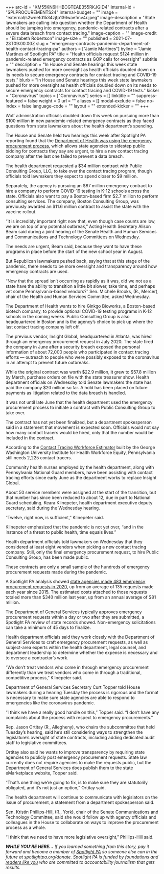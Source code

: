 +++
arc-id = "XM55KN6HHBCGTEAE355RKJGID4"
internal-id = "SPLPROCUREMENTS24"
internal-budget = ""
image = "external/s2wnefd1534zjtp136waefmv4r.jpeg"
image-description = "State lawmakers are calling into question whether the Department of Health should be jumping into emergency, pandemic-related contracts after a severe data breach from contact tracing."
image-caption = ""
image-credit = "Elizabeth Robertson"
image-size = ""
published = 2021-07-23T09:00:00Z
slug = "emergency-contracts-pandemic-department-of-health-contact-tracing-pa"
authors = ["Jamie Martines"]
byline = "Jamie Martines of Spotlight PA"
title = "Health officials request $124 million in pandemic-related emergency contracts as GOP calls for oversight"
subtitle = ""
description = "In House and Senate hearings this week state lawmakers pushed for more oversight as health officials doubled down on its needs to secure emergency contracts for contact tracing and COVID-19 tests."
blurb = "In House and Senate hearings this week state lawmakers pushed for more oversight as health officials doubled down on its needs to secure emergency contracts for contact tracing and COVID-19 tests."
kicker = "Coronavirus"
topics = ["Coronavirus"]
series = []
linktitle = ""
suppress-featured = false
weight = 0
url = ""
aliases = []
modal-exclude = false
no-index = false
language-code = ""
layout = ""
extended-kicker = ""
+++

Wolf administration officials doubled down this week on pursuing more than $100 million in new pandemic-related emergency contracts as they faced questions from state lawmakers about the health department’s spending.

The House and Senate held two hearings this week after Spotlight PA reporting found that the <a href="https://www.spotlightpa.org/news/2021/07/pa-coronavirus-contact-tracing-insight-global-emergency/">Department of Health was using the emergency procurement process</a>, which allows state agencies to sidestep public bidding for contracts they say are urgent, to hire a new contact tracing company after the last one failed to prevent a data breach.

The health department requested a $34 million contract with Public Consulting Group, LLC, to take over the contact tracing program, though officials told lawmakers they expect to spend closer to $9 million.

<script src="https://www.spotlightpa.org/embed.js" async></script><div data-spl-embed-version="1" data-spl-src="https://www.spotlightpa.org/embeds/newsletter/"></div>

Separately, the agency is pursuing an $87 million emergency contract to hire a company to perform COVID-19 testing in K-12 schools across the state. Officials also want to pay a Boston-based firm $2.7 million to perform consulting services. The company, Boston Consulting Group, was previously awarded an $11.6 million contract to assist the state with the vaccine rollout.

“It is incredibly important right now that, even though case counts are low, we are on top of any potential outbreak,” Acting Health Secretary Alison Beam said during a joint hearing of the Senate Health and Human Services and Communications and Technology Committees on Wednesday.

The needs are urgent, Beam said, because they want to have these programs in place before the start of the new school year in August.

But Republican lawmakers pushed back, saying that at this stage of the pandemic, there needs to be more oversight and transparency around how emergency contracts are used.

“Now that the spread isn’t occurring as rapidly as it was, did we not as a state have the ability to transition a little bit slower, take time, and perhaps vet some Pennsylvania-based vendors?” Sen. Michele Brooks, (R., Mercer), chair of the Health and Human Services Committee, asked Wednesday.

The Department of Health wants to hire Ginkgo Bioworks, a Boston-based biotech company, to provide optional COVID-19 testing programs in K-12 schools in the coming weeks. Public Consulting Group is also headquartered in Boston and is the agency’s choice to pick up where the last contact tracing company left off.

The previous vendor, Insight Global, headquartered in Atlanta, was hired through an emergency procurement request in July 2020. The state fired the company in June after a security breach exposed the personal information of about 72,000 people who participated in contact tracing efforts — outreach to people who were possibly exposed to the coronavirus in an attempt to prevent future outbreaks.

While the original contract was worth $22.9 million, it grew to $57.8 million by March, purchase orders on file with the state treasurer show. Health department officials on Wednesday told Senate lawmakers the state has paid the company $20 million so far. A hold has been placed on future payments as litigation related to the data breach is handled.

It was not until late June that the health department used the emergency procurement process to initiate a contract with Public Consulting Group to take over.

The contract has not yet been finalized, but a department spokesperson said in a statement that movement is expected soon. Officials would not say how many contact tracers would be hired, only that the number would be included in the contract.

According to the <a href="https://www.gwhwi.org/estimator-613404.html">Contact Tracing Workforce Estimator</a> built by the George Washington University Institute for Health Workforce Equity, Pennsylvania still needs 2,225 contact tracers.

Community health nurses employed by the health department, along with Pennsylvania National Guard members, have been assisting with contact tracing efforts since early June as the department works to replace Insight Global.

About 50 service members were assigned at the start of the transition, but that number has since been reduced to about 12, due in part to National Guard scheduling, Keara Klinepeter, health department executive deputy secretary, said during the Wednesday hearing.

“Twelve, right now, is sufficient,” Klinepeter said.

Klinepeter emphasized that the pandemic is not yet over, “and in the instance of a threat to public health, time equals lives.”

Health department officials told lawmakers on Wednesday that they considered at least eight vendors when picking a new contact tracing company. Still, only the final emergency procurement request, to hire Public Consulting Group, has been made public.

These contracts are only a small sample of the hundreds of emergency procurement requests made during the pandemic.

A Spotlight PA analysis showed <a href="https://www.spotlightpa.org/news/2021/07/contact-tracing-data-breach-pennsylvania-emergency-contracts/">state agencies made 483 emergency procurement requests in 2020</a>, up from an average of 135 requests made each year since 2015. The estimated costs attached to those requests totaled more than $340 million last year, up from an annual average of $81 million.

The Department of General Services typically approves emergency procurement requests within a day or two after they are submitted, a Spotlight PA review of state records showed. Non-emergency solicitations can take a minimum of 45 days to finalize.

Health department officials said they work closely with the Department of General Services to craft emergency procurement requests, as well as subject-area experts within the health department, legal counsel, and department leadership to determine whether the expense is necessary and to oversee a contractor’s work.

“We don’t treat vendors who come in through emergency procurement differently than we treat vendors who come in through a traditional, competitive process,” Klinepeter said.

Department of General Services Secretary Curt Topper told House lawmakers during a hearing Tuesday the process is rigorous and the format is necessary to make sure state agencies are able to respond to emergencies like the coronavirus pandemic.

“I think we have a really good handle on this,” Topper said. “I don’t have any complaints about the process with respect to emergency procurements.”

Rep. Jason Ortitay (R., Allegheny), who chairs the subcommittee that held Tuesday’s hearing, said he’s still considering ways to strengthen the legislature’s oversight of state contracts, including adding dedicated audit staff to legislative committees.

Ortitay also said he wants to improve transparency by requiring state agencies to publicly post emergency procurement requests. State law currently does not require agencies to make the requests public, but the Department of General Services does publish them to the state eMarketplace website, Topper said.

<script src="https://www.spotlightpa.org/embed.js" async></script><div data-spl-embed-version="1" data-spl-src="https://www.spotlightpa.org/embeds/tips/?tip_text=Do%20you%20have%20information%20about%20emergency%20procurement%20contract%20that%20we%20should%20know%3F%20Tell%20us.%20"></div>

“That’s one thing we’re going to fix, is to make sure they are statutorily obligated, and it’s not just an option,” Ortitay said.

The health department will continue to communicate with legislators on the issue of procurement, a statement from a department spokesperson said.

Sen. Kristin Phillips-Hill, (R., York), chair of the Senate Communications and Technology Committee, said she would follow up with agency officials and colleagues in the House to collaborate on ways to improve the procurement process as a whole.

“I think that we need to have more legislative oversight,” Phillips-Hill said.

<i><b>WHILE YOU’RE HERE...</b></i><i> If you learned something from this story, pay it forward and become a member of </i><a href="https://www.spotlightpa.org/"><i>Spotlight PA</i></a><i> so someone else can in the future at </i><a href="http://spotlightpa.org/donate"><i>spotlightpa.org/donate</i></a><i>. Spotlight PA is funded by</i><a href="https://www.spotlightpa.org/support"><i> foundations</i></a><i> </i><a href="https://www.spotlightpa.org/support"><i>and readers like you</i></a><i> who are committed to accountability journalism that gets results.</i>
